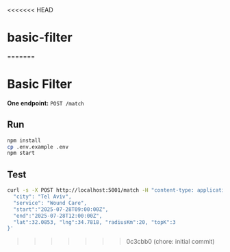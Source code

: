 <<<<<<< HEAD
# basic-filter
=======
# Basic Filter

**One endpoint:** `POST /match`

## Run
```bash
npm install
cp .env.example .env
npm start
```

## Test
```bash
curl -s -X POST http://localhost:5001/match -H "content-type: application/json" -d '{
  "city": "Tel Aviv",
  "service": "Wound Care",
  "start":"2025-07-28T09:00:00Z",
  "end":"2025-07-28T12:00:00Z",
  "lat":32.0853, "lng":34.7818, "radiusKm":20, "topK":3
}'
```
>>>>>>> 0c3cbb0 (chore: initial commit)
